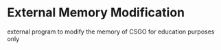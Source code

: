 # External Memory Modification

external program to modify the memory of CSGO
for education purposes only
